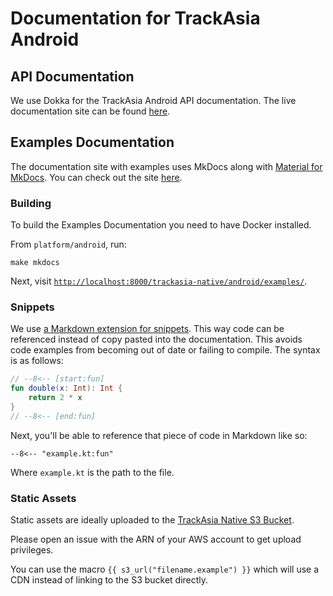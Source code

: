 # Documentation for TrackAsia Android

## API Documentation

We use Dokka for the TrackAsia Android API documentation. The live documentation site can be found [here](https://trackasia.com/trackasia-native/android/api/).

## Examples Documentation

The documentation site with examples uses MkDocs along with [Material for MkDocs](https://squidfunk.github.io/mkdocs-material/). You can check out the site [here](https://trackasia.com/trackasia-native/android/examples/).

### Building

To build the Examples Documentation you need to have Docker installed.

From `platform/android`, run:

```
make mkdocs
```

Next, visit [`http://localhost:8000/trackasia-native/android/examples/`](http://localhost:8000/trackasia-native/android/examples/).

### Snippets

We use [a Markdown extension for snippets](https://facelessuser.github.io/pymdown-extensions/extensions/snippets/#snippet-sections). This way code can be referenced instead of copy pasted into the documentation. This avoids code examples from becoming out of date or failing to compile. The syntax is as follows:

````kotlin
// --8<-- [start:fun]
fun double(x: Int): Int {
    return 2 * x
}
// --8<-- [end:fun]
````

Next, you'll be able to reference that piece of code in Markdown like so:

```
--8<-- "example.kt:fun"
```

Where `example.kt` is the path to the file.

### Static Assets

Static assets are ideally uploaded to the [TrackAsia Native S3 Bucket](https://trackasia-native.s3.eu-central-1.amazonaws.com/index.html#android-documentation-resources/).

Please open an issue with the ARN of your AWS account to get upload privileges.

You can use the macro `{{ s3_url("filename.example") }}` which will use a CDN instead of linking to the S3 bucket directly.
